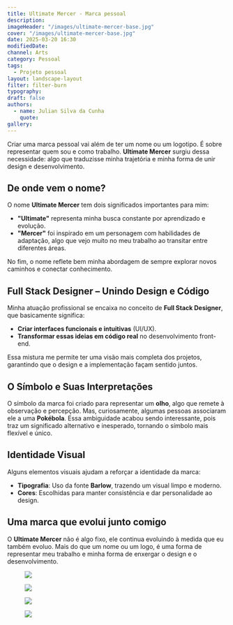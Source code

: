```yaml
---
title: Ultimate Mercer - Marca pessoal
description:
imageHeader: "/images/ultimate-mercer-base.jpg"
cover: "/images/ultimate-mercer-base.jpg"
date: 2025-03-20 16:30
modifiedDate:
channel: Arts
category: Pessoal
tags:
  - Projeto pessoal
layout: landscape-layout
filter: filter-burn
typography:
draft: false
authors:
  - name: Julian Silva da Cunha
    quote:
gallery:
---
```


Criar uma marca pessoal vai além de ter um nome ou um logotipo. É sobre representar quem sou e como trabalho. **Ultimate Mercer** surgiu dessa necessidade: algo que traduzisse minha trajetória e minha forma de unir design e desenvolvimento.

## **De onde vem o nome?**

O nome **Ultimate Mercer** tem dois significados importantes para mim:

- **"Ultimate"** representa minha busca constante por aprendizado e evolução.
- **"Mercer"** foi inspirado em um personagem com habilidades de adaptação, algo que vejo muito no meu trabalho ao transitar entre diferentes áreas.

No fim, o nome reflete bem minha abordagem de sempre explorar novos caminhos e conectar conhecimento.

## **Full Stack Designer – Unindo Design e Código**

Minha atuação profissional se encaixa no conceito de **Full Stack Designer**, que basicamente significa:

- **Criar interfaces funcionais e intuitivas** (UI/UX).
- **Transformar essas ideias em código real** no desenvolvimento front-end.

Essa mistura me permite ter uma visão mais completa dos projetos, garantindo que o design e a implementação façam sentido juntos.

## **O Símbolo e Suas Interpretações**

O símbolo da marca foi criado para representar um **olho**, algo que remete à observação e percepção. Mas, curiosamente, algumas pessoas associaram ele a uma **Pokébola**. Essa ambiguidade acabou sendo interessante, pois traz um significado alternativo e inesperado, tornando o símbolo mais flexível e único.

## **Identidade Visual**

Alguns elementos visuais ajudam a reforçar a identidade da marca:

- **Tipografia**: Uso da fonte **Barlow**, trazendo um visual limpo e moderno.
- **Cores**: Escolhidas para manter consistência e dar personalidade ao design.

## **Uma marca que evolui junto comigo**

O **Ultimate Mercer** não é algo fixo, ele continua evoluindo à medida que eu também evoluo. Mais do que um nome ou um logo, é uma forma de representar meu trabalho e minha forma de enxergar o design e o desenvolvimento.

<figure>
  <img src="../../../../images/marca-pessoal-logo-v1.jpg" className="max-w-full mx-auto d-block"/>
</figure>

<figure>
  <img src="../../../../images/marca-pessoal-cores.jpg" className="max-w-full mx-auto d-block"/>
</figure>

<figure>
  <img src="../../../../images/marca-pessoal-logos.jpg" className="max-w-full mx-auto d-block"/>
</figure>

<figure>
  <img src="../../../../images/marca-pessoal-alternate-colors.jpg" className="max-w-full mx-auto d-block"/>
</figure>
